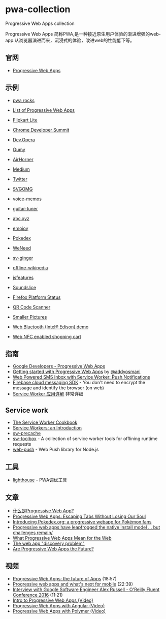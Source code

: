# pwa-collection
Progressive Web Apps collection

Progressive Web Apps
简称PWA,是一种接近原生用户体验的渐进增强的web-app.从浏览器演进而来，沉浸式的体验，改进web的性能低下等。

## 官网

* [Progressive Web Apps](https://developers.google.com/web/progressive-web-apps)

## 示例

* [pwa rocks](https://pwa.rocks/)
* [List of Progressive Web Apps](https://operasoftware.github.io/pwa-list/)

* [Flipkart Lite](http://www.flipkart.com)

* [Chrome Developer Summit](https://developers.google.com/)

* [Dev.Opera](https://dev.opera.com/)

* [Oumy](https://www.oumy.com/)

* [AirHorner](https://airhorner.com/)

* [Medium](https://medium.com/)

* [Twitter](https://twitter.com)

* [SVGOMG](https://jakearchibald.github.io/svgomg/)

* [voice-memos](https://voice-memos.appspot.com/)

* [guitar-tuner](https://aerotwist.com/blog/guitar-tuner/)

* [abc.xyz](https://abc.xyz)

* [emojoy](https://jakearchibald-gcm.appspot.com/)

* [Pokedex](https://www.pokedex.org/)

* [WeNeed](https://weneed-1147.appspot.com/)

* [sv-ginger](https://sv-ginger.appspot.com/)

* [offline-wikipedia](https://wiki-offline.jakearchibald.com/)

* [jsfeatures](https://jsfeatures.in)

* [Soundslice](https://www.soundslice.com)

* [Firefox Platform Status](https://platatus.herokuapp.com/)

* [QR Code Scanner](https://qrcodescan.in/)

* [Smaller Pictures](https://smaller-pictures.appspot.com)

* [Web Bluetooth (Intel® Edison) demo](https://edison-webbt.appspot.com/)

* [Web NFC enabled shopping cart](https://webnfc-shoppingcart.appspot.com)

## 指南

* [Google Developers - Progressive Web Apps](https://developers.google.com/web/progressive-web-apps)
* [Getting started with Progressive Web Apps](https://addyosmani.com/blog/getting-started-with-progressive-web-apps/) by [@addyosmani](https://twitter.com/addyosmani)
* [Web Powered SMS Inbox with Service Worker: Push Notifications](https://www.twilio.com/blog/2016/02/web-powered-sms-inbox-with-service-worker-push-notifications.html)
* [Firebase cloud messaging SDK](https://firebase.googleblog.com/2016/10/announcing-firebase-cloud-messaging-for.html) - You don't need to encrypt the message and identify the browser (on web)
* [Service Worker 应用详解](https://lzw.me/a/pwa-service-worker.html) 非常详细

## Service work

* [The Service Worker Cookbook](https://serviceworke.rs/)
* [Service Workers: an Introduction](https://developers.google.com/web/fundamentals/getting-started/primers/service-workers)
* [sw-precache](https://github.com/GoogleChrome/sw-precache)
* [sw-toolbox](https://github.com/GoogleChrome/sw-toolbox) - A collection of service worker tools for offlining runtime requests
* [web-push](https://github.com/web-push-libs/web-push) - Web Push library for Node.js

## 工具
* [lighthouse](https://github.com/GoogleChrome/lighthouse) - PWA调优工具

## 文章

* [什么是Progressive Web App?](http://ljinkai.github.io/2016/04/27/progressive-web-app/)
* [Progressive Web Apps: Escaping Tabs Without Losing Our Soul](https://infrequently.org/2015/06/progressive-apps-escaping-tabs-without-losing-our-soul/)
* [Introducing Pokedex.org: a progressive webapp for Pokémon fans](http://www.pocketjavascript.com/blog/2015/11/23/introducing-pokedex-org)
* [Progressive web apps have leapfrogged the native install model ... but challenges remain/](http://softwareas.com/progressive-web-apps-have-leapfrogged-the-native-install-model-but-challenges-remain/)
* [What Progressive Web Apps Mean for the Web](http://developer.telerik.com/featured/what-progressive-web-apps-mean-for-the-web/)
* [The web app "discovery problem"](https://remysharp.com/2016/04/11/the-webapp-discovery-problem)
* [Are Progressive Web Apps the Future?](http://developer.telerik.com/featured/are-progressive-web-apps-future/)

## 视频

* [Progressive Web Apps: the future of Apps](https://dev.opera.com/blog/pwa-taipei/) (18:57)
* [Progressive web apps and what's next for mobile](https://www.oreilly.com/ideas/progressive-web-apps-and-whats-next-for-mobile?utm_source=twitter&utm_medium=webplatform&utm_campaign=YTknRussell-jj) (22:39)
* [Interview with Google Software Engineer Alex Russell - O'Reilly Fluent Conference 2016](https://www.youtube.com/watch?v=vMg9sycUnm4&list=PL055Epbe6d5bQubu5EWf_kUNA3ef_qbmL&index=36) (11:21)
* [Intro to Progressive Web Apps (Video)](https://www.youtube.com/watch?v=x7cfLDFVyHo)
* [Progressive Web Apps with Angular (Video)](https://www.youtube.com/watch?v=wLWVASD0dvU)
* [Progressive Web Apps with Polymer (Video)](https://www.youtube.com/watch?v=g7f1Az5fxgU)

